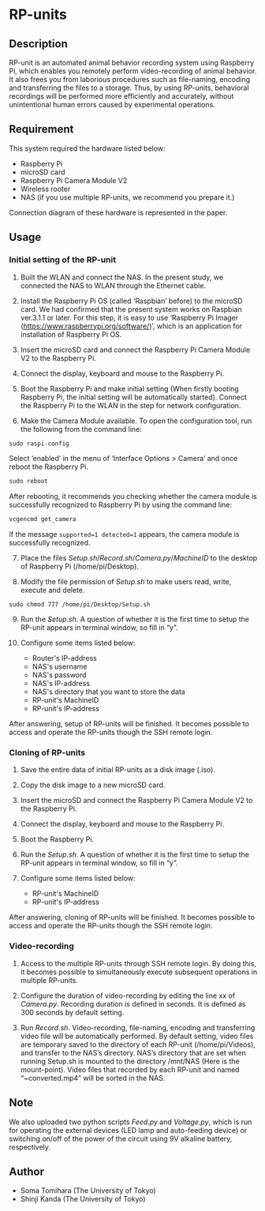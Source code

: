 # RP-units

## Description
 RP-unit is an automated animal behavior recording system using Raspberry Pi, which enables you remotely perform video-recording of animal behavior. It also frees you from laborious procedures such as file-naming, encoding and transferring the files to a storage. Thus, by using RP-units, behavioral recordings will be performed more efficiently and accurately, without unintentional human errors caused by experimental operations. 
 
## Requirement
 This system required the hardware listed below:
   -	Raspberry Pi
   -	microSD card
   -	Raspberry Pi Camera Module V2
   -	Wireless rooter
   -	NAS (if you use multiple RP-units, we recommend you prepare it.)
 
 Connection diagram of these hardware is represented in the paper.
 
## Usage
### Initial setting of the RP-unit
1.	Built the WLAN and connect the NAS. In the present study, we connected the NAS to WLAN through the Ethernet cable.

2.	Install the Raspberry Pi OS (called ‘Raspbian’ before) to the microSD card. We had confirmed that the present system works on Raspbian ver.3.1.1 or later. For this step, it is easy to use ‘Raspberry Pi Imager (https://www.raspberrypi.org/software/)’, which is an application for installation of Raspberry Pi OS.

3.	Insert the microSD card and connect the Raspberry Pi Camera Module V2 to the Raspberry Pi.

4.	Connect the display, keyboard and mouse to the Raspberry Pi. 

5.	Boot the Raspberry Pi and make initial setting (When firstly booting Raspberry Pi, the initial setting will be automatically started). Connect the Raspberry Pi to the WLAN in the step for network configuration.

6.	Make the Camera Module available. To open the configuration tool, run the following from the command line:
   ```python
   sudo raspi-config
   ```  
   Select ‘enabled’ in the menu of ‘Interface Options > Camera’ and once reboot the Raspberry Pi.
   ```python
   sudo reboot
   ```
   After rebooting, it recommends you checking whether the camera module is successfully recognized to Raspberry Pi by using the command line:
   ```python
   vcgencmd get_camera
   ```
   If the message `supported=1 detected=1` appears, the camera module is successfully recognized.

7.	Place the files *Setup.sh*/*Record.sh*/*Camera.py*/*MachineID* to the desktop of Raspberry Pi (/home/pi/Desktop).

8.	Modify the file permission of *Setup.sh* to make users read, write, execute and delete.
   ```
   sudo chmod 777 /home/pi/Desktop/Setup.sh
   ```
   
9.	Run the *Setup.sh*. A question of whether it is the first time to setup the RP-unit appears in terminal window, so fill in “y”.

10.	Configure some items listed below:
    - Router's IP-address
    - NAS's username
    - NAS's password
    - NAS's IP-address
    - NAS's directory that you want to store the data
    - RP-unit's MachineID
    - RP-unit's IP-address 

  After answering, setup of RP-units will be finished. It becomes possible to access and operate the 
  RP-units though the SSH remote login.

### Cloning of RP-units
1.	Save the entire data of initial RP-units as a disk image (.iso).

2.	Copy the disk image to a new microSD card.

3.	Insert the microSD and connect the Raspberry Pi Camera Module V2 to the Raspberry Pi.

4.	Connect the display, keyboard and mouse to the Raspberry Pi. 

5.	Boot the Raspberry Pi.

6.	Run the *Setup.sh*. A question of whether it is the first time to setup the RP-unit appears in terminal window, so fill in “y”.

7.	Configure some items listed below:
    - RP-unit's MachineID
    - RP-unit's IP-address 
    
   After answering, cloning of RP-units will be finished. It becomes possible to access and operate the RP-units though the SSH remote login.

### Video-recording
1.	Access to the multiple RP-units through SSH remote login. By doing this, it becomes possible to simultaneously execute subsequent operations in multiple RP-units.

2.	Configure the duration of video-recording by editing the line xx of *Camera.py*. Recording duration is defined in seconds. It is defined as 300 seconds by default setting.

3.	Run *Record.sh*. Video-recording, file-naming, encoding and transferring video file will be automatically performed. By default setting, video files are temporary saved to the directory of each RP-unit (/home/pi/Videos), and transfer to the NAS’s directory. NAS’s directory that are set when running Setup.sh is mounted to the directory /mnt/NAS (Here is the mount-point). Video files that recorded by each RP-unit and named “~converted.mp4” will be sorted in the NAS.


## Note
 We also uploaded two python scripts *Feed.py* and *Voltage.py*, which is run for operating the external devices (LED lamp and auto-feeding device) or switching on/off of the power of the circuit using 9V alkaline battery, respectively.

## Author
 - Soma Tomihara (The University of Tokyo)
 - Shinji Kanda (The University of Tokyo)
